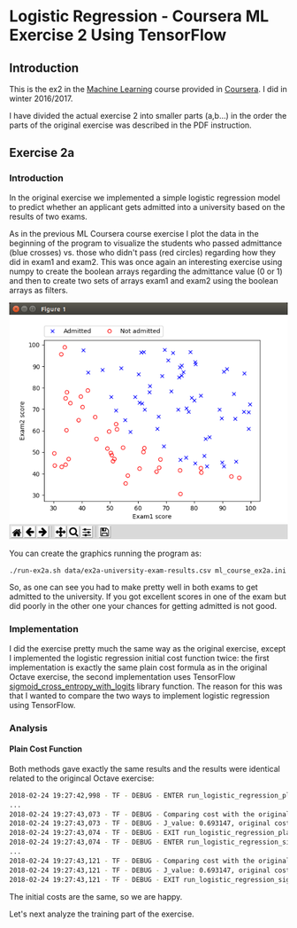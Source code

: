 # Logistic Regression - Coursera ML Exercise 2 Using TensorFlow

## Introduction

This is the ex2 in the [Machine Learning](https://www.coursera.org/learn/machine-learning) course provided in [Coursera](https://www.coursera.org). I did in winter 2016/2017. 

I have divided the actual exercise 2 into smaller parts (a,b...) in the order the parts of the original exercise was described in the PDF instruction.

## Exercise 2a

### Introduction

In the original exercise we implemented a simple logistic regression model to predict whether an applicant gets admitted into a university based on the results of two exams.

As in the previous ML Coursera course exercise I plot the data in the beginning of the program to visualize the students who passed admittance (blue crosses) vs. those who didn't pass (red circles) regarding how they did in exam1 and exam2. This was once again an interesting exercise using numpy to create the boolean arrays regarding the admittance value (0 or 1) and then to create two sets of arrays exam1 and exam2 using the boolean arrays as filters. 

![ex2 plot](images/ex2a-university-admittance-plot-python.png "ex2 plot")

You can create the graphics running the program as:

```bash
./run-ex2a.sh data/ex2a-university-exam-results.csv ml_course_ex2a.ini true
```

So, as one can see you had to make pretty well in both exams to get admitted to the university. If you got excellent scores in one of the exam but did poorly in the other one your chances for getting admitted is not good.


### Implementation

I did the exercise pretty much the same way as the original exercise, except I implemented the logistic regression initial cost function twice: the first implementation is exactly the same plain cost formula as in the original Octave exercise, the second implementation uses TensorFlow [sigmoid_cross_entropy_with_logits](https://www.tensorflow.org/api_docs/python/tf/nn/sigmoid_cross_entropy_with_logits) library function. The reason for this was that I wanted to compare the two ways to implement logistic regression using TensorFlow. 


### Analysis

#### Plain Cost Function

Both methods gave exactly the same results and the results were identical related to the origincal Octave exercise:

```bash
2018-02-24 19:27:42,998 - TF - DEBUG - ENTER run_logistic_regression_plain_initial_cost
...
2018-02-24 19:27:43,073 - TF - DEBUG - Comparing cost with the original cost of the Coursera exercise:
2018-02-24 19:27:43,073 - TF - DEBUG - J_value: 0.693147, original cost: 0.693147, delta: 0.000000 (0.0000%)
2018-02-24 19:27:43,074 - TF - DEBUG - EXIT run_logistic_regression_plain_initial_cost
2018-02-24 19:27:43,074 - TF - DEBUG - ENTER run_logistic_regression_sigmoid_cross_entropy_initial_cost
...
2018-02-24 19:27:43,121 - TF - DEBUG - Comparing cost with the original cost of the Coursera exercise:
2018-02-24 19:27:43,121 - TF - DEBUG - J_value: 0.693147, original cost: 0.693147, delta: 0.000000 (0.0001%)
2018-02-24 19:27:43,121 - TF - DEBUG - EXIT run_logistic_regression_sigmoid_cross_entropy_initial_cost

```
The initial costs are the same, so we are happy.

Let's next analyze the training part of the exercise.


